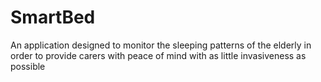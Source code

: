 # SmartBed
An application designed to monitor the sleeping patterns of the elderly in order to provide carers with peace of mind with as little invasiveness as possible
